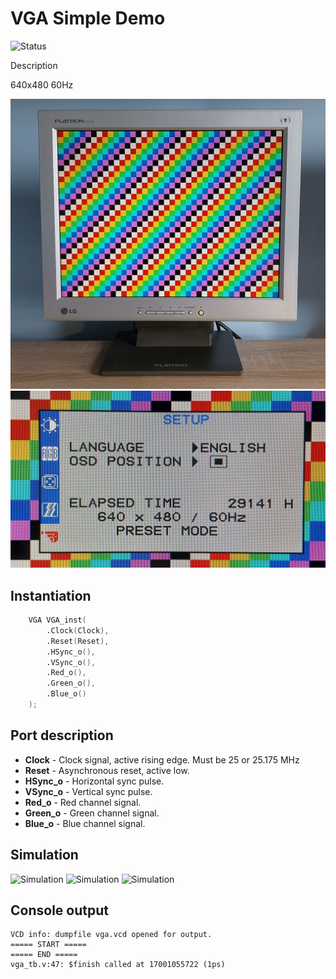 # VGA Simple Demo

![Status](https://img.shields.io/badge/STATUS-READY-green.svg)

Description

640x480 60Hz

![Photo](photo1.jpg "Photo")
![Photo](photo2.jpg "Photo")


## Instantiation

```verilog
	VGA VGA_inst(
		.Clock(Clock),
		.Reset(Reset),
		.HSync_o(),
		.VSync_o(),
		.Red_o(),
		.Green_o(),
		.Blue_o()
	);
```

## Port description

+ **Clock** - Clock signal, active rising edge. Must be 25 or 25.175 MHz
+ **Reset** - Asynchronous reset, active low.
+ **HSync_o** - Horizontal sync pulse.
+ **VSync_o** - Vertical sync pulse.
+ **Red_o** - Red channel signal.
+ **Green_o** - Green channel signal.
+ **Blue_o** - Blue channel signal.

## Simulation

![Simulation](simulation1.png "Simulation")
![Simulation](simulation2.png "Simulation")
![Simulation](simulation3.png "Simulation")

## Console output

	VCD info: dumpfile vga.vcd opened for output.
	===== START =====
	===== END =====
	vga_tb.v:47: $finish called at 17001055722 (1ps)
